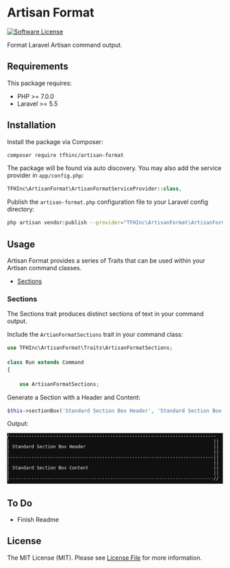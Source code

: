 # Artisan Format

[![Software License](https://img.shields.io/badge/license-MIT-brightgreen.svg?style=flat-square)](LICENSE.md)

Format Laravel Artisan command output.

## Requirements

This package requires:

- PHP >= 7.0.0
- Laravel >= 5.5

## Installation

Install the package via Composer:

``` bash
composer require tfhinc/artisan-format
```

The package will be found via auto discovery. You may also add the service provider in `app/config.php`:

``` php
TFHInc\ArtisanFormat\ArtisanFormatServiceProvider::class,
```

Publish the `artisan-format.php` configuration file to your Laravel config directory:

``` bash
php artisan vendor:publish --provider="TFHInc\ArtisanFormat\ArtisanFormatServiceProvider"
```

## Usage

Artisan Format provides a series of Traits that can be used within your Artisan command classes.

- [Sections](#sections)

### Sections

The Sections trait produces distinct sections of text in your command output.

Include the `ArtianFormatSections` trait in your command class:

``` php
use TFHInc\ArtisanFormat\Traits\ArtisanFormatSections;

class Run extends Command
{
    
    use ArtisanFormatSections;
```

Generate a Section with a Header and Content:

``` php
$this->sectionBox('Standard Section Box Header', 'Standard Section Box Content');
```

Output:

<img src="docs/standard_section_box.png">


## To Do

- Finish Readme

## License

The MIT License (MIT). Please see [License File](LICENSE) for more information.
